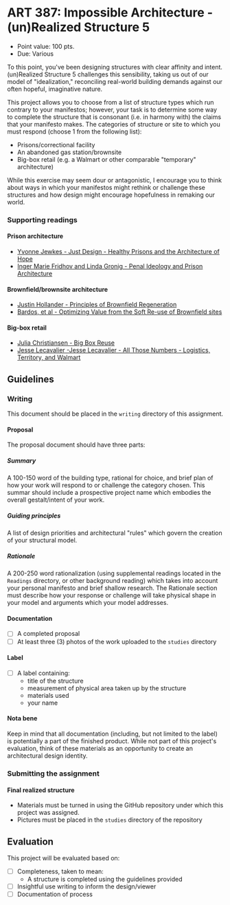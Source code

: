 # ART 387: Impossible Architecture - (un)Realized Structure 5

* Point value: 100 pts.
* Due: Various

To this point, you've been designing structures with clear affinity and intent. (un)Realized Structure 5 challenges this sensibility, taking us out of our model of "idealization," reconciling real-world building demands against our often hopeful, imaginative nature.

This project allows you to choose from a list of structure types which run contrary to your manifestos; however, your task is to determine some way to complete the structure that is consonant (i.e. in harmony with) the claims that your manifesto makes. The categories of structure or site to which you must respond (choose 1 from the following list):

* Prisons/correctional facility
* An abandoned gas station/brownsite
* Big-box retail (e.g. a Walmart or other comparable "temporary" architecture)

While this exercise may seem dour or antagonistic, I encourage you to think about ways in which your manifestos might rethink or challenge these structures and how design might encourage hopefulness in remaking our world.

### Supporting readings

#### Prison architecture

* [Yvonne Jewkes - Just Design - Healthy Prisons and the Architecture of Hope]()
* [Inger Marie Fridhov and Linda Gronig - Penal Ideology and Prison Architecture]()

#### Brownfield/brownsite architecture

* [Justin Hollander - Principles of Brownfield Regeneration]()
* [Bardos, et al - Optimizing Value from the Soft Re-use of Brownfield sites]()

#### Big-box retail

* [Julia Christiansen - Big Box Reuse]()
* [Jesse Lecavalier -Jesse Lecavalier - All Those Numbers - Logistics, Territory, and Walmart]()

## Guidelines

### Writing

This document should be placed in the `writing` directory of this assignment.
    
#### Proposal

The proposal document should have three parts:

##### Summary

A 100-150 word of the building type, rational for choice, and brief plan of how your work will respond to or challenge the category chosen. This summar should include a prospective project name which embodies the overall gestalt/intent of your work.

##### Guiding principles 

A list of design priorities and architectural "rules" which govern the creation of your structural model.

##### Rationale

A 200-250 word rationalization (using supplemental readings located in the `Readings` directory, or other background reading) which takes into account your personal manifesto and brief shallow research. The Rationale section must describe how your response or challenge will take physical shape in your model and arguments which your model addresses.
    
#### Documentation

- [ ] A completed proposal
- [ ] At least three (3) photos of the work uploaded to the `studies` directory

#### Label

- [ ] A label containing:
    * title of the structure
    * measurement of physical area taken up by the structure
    * materials used
    * your name

#### Nota bene

Keep in mind that all documentation (including, but not limited to the label) is potentially a part of the finished product. While not part of this project's evaluation, think of these materials as an opportunity to create an architectural design identity.

### Submitting the assignment

#### Final realized structure

* Materials must be turned in using the GitHub repository under which this project was assigned.
* Pictures must be placed in the `studies` directory of the repository

## Evaluation

This project will be evaluated based on:

- [ ] Completeness, taken to mean:
  * A structure is completed using the guidelines provided
- [ ] Insightful use writing to inform the design/viewer
- [ ] Documentation of process